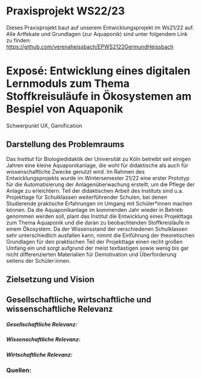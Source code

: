 # Praxisprojekt WS22/23
Dieses Praxisprojekt baut auf unserem Entwicklungsprojekt im Ws21/22 auf. Alle Artfekate und Grundlagen (zur Aquaponik) sind unter folgendem Link zu finden: https://github.com/verenaheissbach/EPWS2122GermundHeissbach

# Exposé: Entwicklung eines digitalen Lernmoduls zum Thema Stoffkreisuläufe in Ökosystemen am Bespiel von Aquaponik

Schwerpunkt UX, Gamification

## Darstellung des Problemraums

Das Institut für Biologiedidaktik der Universität zu Köln betreibt seit einigen Jahren eine kleine Aquaponikanlage, die wohl für didaktische als auch für wissenschaftliche Zwecke genutzt wird. Im Rahmen des Entwicklungsprojekts wurde im Wintersemester 21/22 eine erster Prototyp für die Automatisierung der Anlagenüberwachung erstellt, um die Pflege der Anlage zu erleichtern.
Teil der didaktischen Arbeit des Instituts sind u.a. Projekttage für Schulklassen weiterführender Schulen, bei denen Studierende praktische Erfahrungen im Umgang mit Schüler*innen machen können. Da die Aquaponikanlage im kommenden Jahr wieder in Betrieb genommen werden soll, plant das Institut die Entwicklung eines Projekttags zum Thema Aquaponik und die daran zu beobachtenden Stoffkreisläufe in einem Ökosystem. Da der Wissensstand der verschiedenen Schulklassen sehr unterschiedlich ausfallen kann, nimmt die Einführung der theoretischen Grundlagen für den praktischen Teil der Projekttage einen recht großen Umfang ein und sorgt aufgrund der meist textlastigen sowie wenig bis gar nicht differenzierten Materialien für Demotivation und Überforderung seitens der Schüler:innen.

## Zielsetzung und Vision

## Gesellschaftliche, wirtschaftliche und wissenschaftliche Relevanz

##### Gesellschaftliche Relevanz: 
##### Wissenschaftliche Relevanz:
##### Wirtschaftliche Relevanz:

### Quellen:
